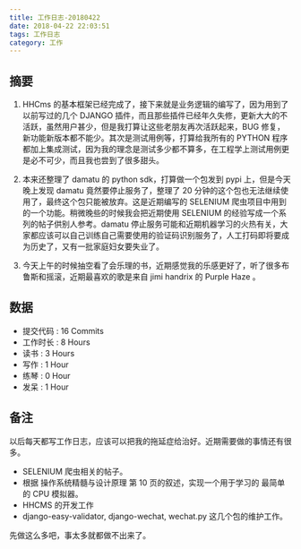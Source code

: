 ```yaml
---
title: 工作日志-20180422
date: 2018-04-22 22:03:51
tags: 工作日志
category: 工作
---
```


## 摘要

1. HHCms 的基本框架已经完成了，接下来就是业务逻辑的编写了，因为用到了以前写过的几个 DJANGO 插件，而且那些插件已经年久失修，更新大大的不活跃，虽然用户甚少，但是我打算让这些老朋友再次活跃起来，BUG 修复，新功能新版本都不能少。其次是测试用例等，打算给我所有的 PYTHON 程序都加上集成测试，因为我的理念是测试多少都不算多，在工程学上测试用例更是必不可少，而且我也尝到了很多甜头。

2. 本来还整理了 damatu 的 python sdk，打算做一个包发到 pypi 上，但是今天晚上发现 damatu 竟然要停止服务了，整理了 20 分钟的这个包也无法继续使用了，最终这个包只能被放弃。这是近期编写的 SELENIUM 爬虫项目中用到的一个功能。稍微晚些的时候我会把近期使用 SELENIUM 的经验写成一个系列的帖子供别人参考。damatu 停止服务可能和近期机器学习的火热有关，大家都应该可以自己训练自己需要使用的验证码识别服务了，人工打码即将要成为历史了，又有一批家庭妇女要失业了。

3. 今天上午的时候抽空看了会乐理的书，近期感觉我的乐感更好了，听了很多布鲁斯和摇滚，近期最喜欢的歌是来自 jimi handrix 的 Purple Haze 。


## 数据

* 提交代码 : 16 Commits
* 工作时长 : 8 Hours
* 读书 : 3 Hours
* 写作 : 1 Hour
* 练琴 : 0 Hour
* 发呆 : 1 Hour

## 备注

以后每天都写工作日志，应该可以把我的拖延症给治好。近期需要做的事情还有很多。

* SELENIUM 爬虫相关的帖子。
* 根据 操作系统精髓与设计原理 第 10 页的叙述，实现一个用于学习的 最简单的 CPU 模拟器。
* HHCMS 的开发工作
* django-easy-validator, django-wechat, wechat.py 这几个包的维护工作。

先做这么多吧，事太多就都做不出来了。
